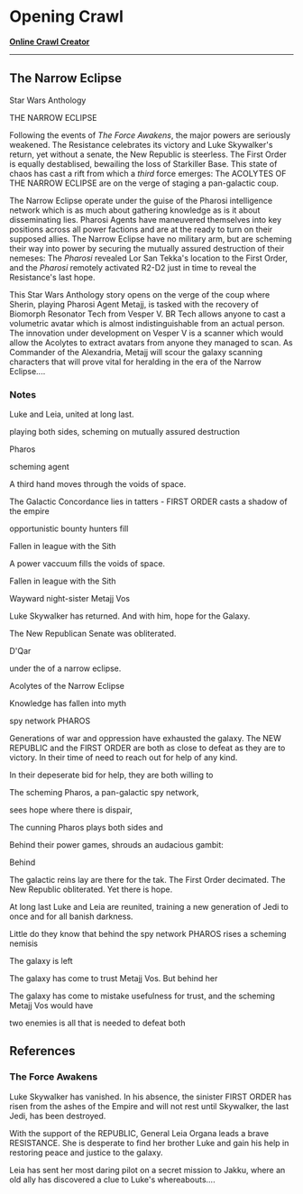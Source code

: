 # Opening Crawl

**[Online Crawl Creator](http://www.starwars.com/games-apps/star-wars-crawl-creator)**

---

## The Narrow Eclipse

Star Wars Anthology

THE NARROW ECLIPSE

Following the events of _The Force Awakens_, the major powers are seriously weakened. The Resistance celebrates its victory and Luke Skywalker's return, yet without a senate, the New Republic is steerless. The First Order is equally destablised, bewailing the loss of Starkiller Base. This state of chaos has cast a rift from which a _third_ force emerges: The ACOLYTES OF THE NARROW ECLIPSE are on the verge of staging a pan-galactic coup.

The Narrow Eclipse operate under the guise of the Pharosi intelligence network which is as much about gathering knowledge as is it about disseminating lies. Pharosi Agents have maneuvered themselves into key positions across all power factions and are at the ready to turn on their supposed allies. The Narrow Eclipse have no military arm, but are scheming their way into power by securing the mutually assured destruction of their nemeses: The _Pharosi_  revealed Lor San Tekka's location to the First Order, and the _Pharosi_  remotely activated R2-D2 just in time to reveal the Resistance's last hope.

This Star Wars Anthology story opens on the verge of the coup where Sherin, playing Pharosi Agent Metajj, is tasked with the recovery of Biomorph Resonator Tech from Vesper V. BR Tech allows anyone to cast a volumetric avatar which is almost indistinguishable from an actual person. The innovation under development on Vesper V is a scanner which would allow the Acolytes to extract avatars from anyone they managed to scan. As Commander of the Alexandria, Metajj will scour the galaxy scanning characters that will prove vital for heralding in the era of the Narrow Eclipse....


### Notes 


Luke and Leia, united at
long last. 

playing both sides, scheming on
mutually assured destruction

Pharos

scheming agent


A third hand moves through
the voids of space. 

The Galactic Concordance 
lies in tatters - 
FIRST ORDER casts a shadow
of the empire 

opportunistic bounty hunters 
fill

Fallen in league with the Sith 

A power vaccuum fills the 
voids of space. 


Fallen in league with the Sith 

Wayward night-sister Metajj Vos 



Luke Skywalker has returned. 
And with him, hope for the
Galaxy. 





The New Republican Senate was
obliterated. 


D'Qar




under the of a narrow eclipse.

Acolytes of the Narrow Eclipse

Knowledge has fallen into myth

spy network PHAROS

Generations of war and oppression
have exhausted the galaxy. The 
NEW REPUBLIC and the FIRST ORDER
are both as close to defeat as they
are to victory. In their time of need
to reach out for help of any kind.

In their depeserate bid for help,
they are both willing to

The scheming Pharos, a pan-galactic spy network,

sees hope where
there is dispair,

The cunning Pharos plays both sides
and 

Behind their power games, shrouds an audacious gambit: 


Behind 


The galactic reins lay are there for the tak. The First
Order decimated. The New
Republic obliterated. Yet
there is hope.

At long last Luke and Leia
are reunited, training a new
generation of Jedi to once
and for all banish darkness.

Little do they know that 
behind the spy network PHAROS
rises a scheming nemisis 



The galaxy is left 

The galaxy has come to trust 
Metajj Vos. But behind her 

The galaxy has come to mistake
usefulness for trust, and the
scheming Metajj Vos would have


two enemies is all that
is needed to defeat both

## References

### The Force Awakens 

Luke Skywalker has vanished.
In his absence, the sinister
FIRST ORDER has risen from
the ashes of the Empire
and will not rest until
Skywalker, the last Jedi,
has been destroyed.

With the support of the
REPUBLIC, General Leia Organa
leads a brave RESISTANCE.
She is desperate to find her
brother Luke and gain his 
help in restoring peace
and justice to the galaxy.

Leia has sent her most daring
pilot on a secret mission
to Jakku, where an old ally
has discovered a clue to
Luke's whereabouts....

